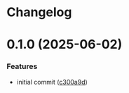 # Changelog

# 0.1.0 (2025-06-02)


### Features

* initial commit ([c300a9d](https://github.com/teomyth/aship/commit/c300a9d22df3e6acecac71f5e232a69d16cced27))
